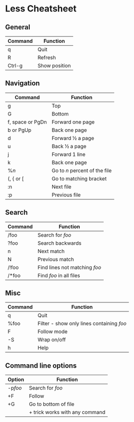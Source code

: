 # Less Cheatsheet

## General

|**Command**|**Function**|
|-|-|
|q|Quit|
|R|Refresh|
|Ctrl-g|Show position|

## Navigation

|**Command**|**Function**|
|-|-|
|g|Top|
|G|Bottom|
|f, space or PgDn|Forward one page|
|b or PgUp|Back one page|
|d|Forward ½ a page|
|u|Back ½ a page|
|j|Forward 1 line|
|k|Back one page|
|%*n*|Go to *n* percent of the file|
|(, { or [|Go to matching bracket|
|:n|Next file|
|:p|Previous file|

## Search

|**Command**|**Function**|
|-|-|
|/foo|Search for *foo*|
|?foo|Search backwards|
|n|Next match|
|N|Previous match|
|/!foo|Find lines not matching *foo*|
|/*foo|Find *foo* in all files|

## Misc

|**Command**|**Function**|
|-|-|
|q|Quit|
|%foo|Filter - show only lines containing *foo*|
|F|Follow mode|
|-S|Wrap on/off|
|h|Help|

## Command line options

|**Option**|**Function**|
|-|-|
|-p*foo*|Search for *foo*|
|+F|Follow|
|+G|Go to bottom of file|
||+ trick works with any command|
